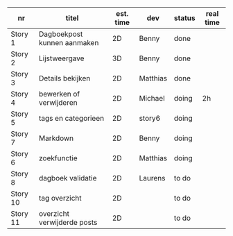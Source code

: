 nr      | titel                       | est. time | dev        | status | real time |
--------|-----------------------------|-----------|------------|--------|-----------|  
Story 1 | Dagboekpost kunnen aanmaken | 2D        |Benny       |done    |           |
Story 2 | Lijstweergave               | 3D        |Benny       |done    |           |
Story 3 | Details bekijken            | 2D        |Matthias    |done    |           |
Story 4 | bewerken of verwijderen     | 2D        |Michael     |doing   |2h         |
Story 5 | tags en categorieen         | 2D        |story6      |doing   |           |
Story 7 | Markdown                    | 2D        |Benny       |doing   |           |
Story 6 | zoekfunctie                 | 2D        |Matthias    |doing   |           |
Story 8 | dagboek validatie           | 2D        |Laurens     |to do   |           |
Story 10| tag overzicht               | 2D        |            |to do   |           |
Story 11| overzicht verwijderde posts | 2D        |            |to do   |           |